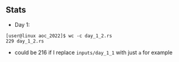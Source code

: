 ## Stats

- Day 1:
```
[user@linux aoc_2022]$ wc -c day_1_2.rs
229 day_1_2.rs
```

- could be 216 if I replace `inputs/day_1_1` with just `a` for example
